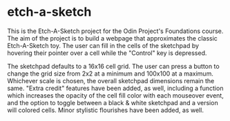 # etch-a-sketch

This is the Etch-A-Sketch project for the Odin Project's Foundations course. The aim of the project is to build a webpage that approximates the classic Etch-A-Sketch toy. The user can fill in the cells of the sketchpad by hovering their pointer over a cell while the "Control" key is depressed.

The sketchpad defaults to a 16x16 cell grid. The user can press a button to change the grid size from 2x2 at a minimum and 100x100 at a maximum. Whichever scale is chosen, the overall sketchpad dimensions remain the same. "Extra credit" features have been added, as well, including a function which increases the opacity of the cell fill color with each mouseover event, and the option to toggle between a black & white sketchpad and a version will colored cells. Minor stylistic flourishes have been added, as well.